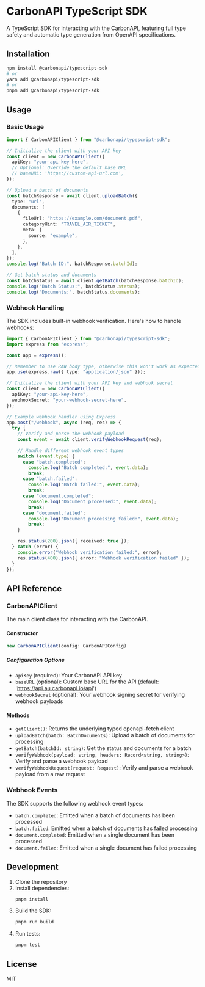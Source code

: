 # CarbonAPI TypeScript SDK

A TypeScript SDK for interacting with the CarbonAPI, featuring full type safety and automatic type generation from OpenAPI specifications.

## Installation

```bash
npm install @carbonapi/typescript-sdk
# or
yarn add @carbonapi/typescript-sdk
# or
pnpm add @carbonapi/typescript-sdk
```

## Usage

### Basic Usage

```typescript
import { CarbonAPIClient } from "@carbonapi/typescript-sdk";

// Initialize the client with your API key
const client = new CarbonAPIClient({
  apiKey: "your-api-key-here",
  // Optional: Override the default base URL
  // baseURL: 'https://custom-api-url.com',
});

// Upload a batch of documents
const batchResponse = await client.uploadBatch({
  type: "url",
  documents: [
    {
      fileUrl: "https://example.com/document.pdf",
      categoryHint: "TRAVEL_AIR_TICKET",
      meta: {
        source: "example",
      },
    },
  ],
});
console.log("Batch ID:", batchResponse.batchId);

// Get batch status and documents
const batchStatus = await client.getBatch(batchResponse.batchId);
console.log("Batch Status:", batchStatus.status);
console.log("Documents:", batchStatus.documents);
```

### Webhook Handling

The SDK includes built-in webhook verification. Here's how to handle webhooks:

```typescript
import { CarbonAPIClient } from "@carbonapi/typescript-sdk";
import express from "express";

const app = express();

// Remember to use RAW body type, otherwise this won't work as expected!
app.use(express.raw({ type: "application/json" }));

// Initialize the client with your API key and webhook secret
const client = new CarbonAPIClient({
  apiKey: "your-api-key-here",
  webhookSecret: "your-webhook-secret-here",
});

// Example webhook handler using Express
app.post("/webhook", async (req, res) => {
  try {
    // Verify and parse the webhook payload
    const event = await client.verifyWebhookRequest(req);

    // Handle different webhook event types
    switch (event.type) {
      case "batch.completed":
        console.log("Batch completed:", event.data);
        break;
      case "batch.failed":
        console.log("Batch failed:", event.data);
        break;
      case "document.completed":
        console.log("Document processed:", event.data);
        break;
      case "document.failed":
        console.log("Document processing failed:", event.data);
        break;
    }

    res.status(200).json({ received: true });
  } catch (error) {
    console.error("Webhook verification failed:", error);
    res.status(400).json({ error: "Webhook verification failed" });
  }
});
```

## API Reference

### CarbonAPIClient

The main client class for interacting with the CarbonAPI.

#### Constructor

```typescript
new CarbonAPIClient(config: CarbonAPIConfig)
```

##### Configuration Options

- `apiKey` (required): Your CarbonAPI API key
- `baseURL` (optional): Custom base URL for the API (default: 'https://api.au.carbonapi.io/api')
- `webhookSecret` (optional): Your webhook signing secret for verifying webhook payloads

#### Methods

- `getClient()`: Returns the underlying typed openapi-fetch client
- `uploadBatch(batch: BatchDocuments)`: Upload a batch of documents for processing
- `getBatch(batchId: string)`: Get the status and documents for a batch
- `verifyWebhook(payload: string, headers: Record<string, string>)`: Verify and parse a webhook payload
- `verifyWebhookRequest(request: Request)`: Verify and parse a webhook payload from a raw request

### Webhook Events

The SDK supports the following webhook event types:

- `batch.completed`: Emitted when a batch of documents has been processed
- `batch.failed`: Emitted when a batch of documents has failed processing
- `document.completed`: Emitted when a single document has been processed
- `document.failed`: Emitted when a single document has failed processing

## Development

1. Clone the repository
2. Install dependencies:
   ```bash
   pnpm install
   ```
3. Build the SDK:
   ```bash
   pnpm run build
   ```
4. Run tests:
   ```bash
   pnpm test
   ```

## License

MIT
